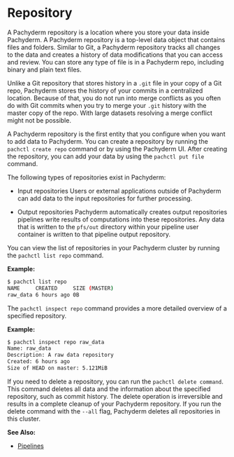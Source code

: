 # Repository

A Pachyderm repository is a location where you store your data inside
Pachyderm. A Pachyderm repository is a top-level data object that contains
files and folders. Similar to Git, a Pachyderm repository tracks all
changes to the data and creates a history of data modifications that you
can access and review. You can store any type of file is in a Pachyderm repo,
including binary and plain text files.

Unlike a Git repository that stores history in a `.git` file in your copy
of a Git repo, Pachyderm stores the history of your commits in a centralized
location. Because of that, you do not run into
merge conflicts as you often do with Git commits when you try to merge
your `.git` history with the master copy of the repo. With large datasets
resolving a merge conflict might not be possible.

A Pachyderm repository is the first entity that you configure when you
want to add data to Pachyderm. You can create a repository by running
the `pachctl create repo` command or by using the Pachyderm UI. After
creating the repository, you can add your data by using the
`pachctl put file` command.

The following types of repositories exist in Pachyderm:

* Input repositories
Users or external applications outside of Pachyderm can add data to
the input repositories for further processing.

* Output repositories
Pachyderm automatically creates output repositories
pipelines write results of computations into these repositories.
Any data that is written to the `pfs/out` directory within your
pipeline user container is written to that pipeline output repository.

You can view the list of repositories in your Pachyderm cluster
by running the `pachctl list repo` command.

**Example:**

```bash
$ pachctl list repo
NAME     CREATED     SIZE (MASTER)
raw_data 6 hours ago 0B
```

The `pachctl inspect repo` command provides a more detailed overview
of a specified repository.

**Example:**

```bash
$ pachctl inspect repo raw_data
Name: raw_data
Description: A raw data repository
Created: 6 hours ago
Size of HEAD on master: 5.121MiB
```

If you need to delete a repository, you can run the
`pachctl delete command`. This command deletes all
data and the information about the specified
repository, such as commit history. The delete
operation is irreversible and results in a
complete cleanup of your Pachyderm repository.
If you run the delete command with the `--all` flag, Pachyderm
deletes all repositories in this
cluster.

**See Also:**

- [Pipelines](../pipeline-concepts/pipelines/index.rst)
